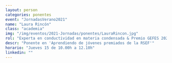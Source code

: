 ```yaml
---
layout: person
categories: ponentes
event: "JornadasVerano2021"
name: "Laura Rincón"
class: "academia"
img: "/img/eventos/2021-Jornadas/ponentes/LauraRincon.jpg"
rol: "Experta en conductividad en materia condensada & Premio GEFES 2020 a la Mejor Tesis Experimental"
descr: "Ponente en 'Aprendiendo de jóvenes premiados de la RSEF'"
horario: "Jueves 15 de 10.00h a 12.10h"
linkedin: ""
---
```

